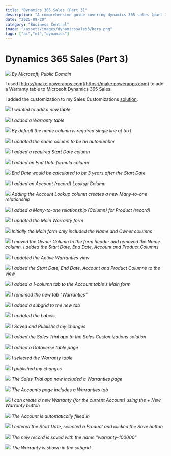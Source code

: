 ```yaml
---
title: "Dynamics 365 Sales (Part 3)"
description: "A comprehensive guide covering dynamics 365 sales (part 3)"
date: "2025-09-20"
category: "Business Central"
image: "/assets/images/dynamicssales3/hero.png"
tags: ["ai","ml","dynamics"]
---
```


# Dynamics 365 Sales (Part 3)

![](/assets/images/dynamicssales3/dynamics365-color.svg)
*By Microsoft, Public Domain*


I used [https://make.powerapps.com](https://make.powerapps.com) to add a Warranty table to Microsoft Dynamics 365 Sales.

I added the customization to my Sales Customizations [solution](modelDriven1.html).

![](/assets/images/dynamicssales3/screenshot-2023-10-21-at-5.00.51-pm-2136x915.png)
*I wanted to add a new table*

![](/assets/images/dynamicssales3/screenshot-2023-10-21-at-5.02.03-pm-2136x1220.png)
*I added a Warranty table*

![](/assets/images/dynamicssales3/screenshot-2023-10-21-at-5.02.34-pm-2136x1227.png)
*By default the name column is required single line of text*

![](/assets/images/dynamicssales3/screenshot-2023-10-21-at-5.04.08-pm-2136x1222.png)
*I updated the name column to be an autonumber*

![](/assets/images/dynamicssales3/screenshot-2023-10-21-at-5.05.39-pm-2136x1272.png)
*I added a required Start Date column*

![](/assets/images/dynamicssales3/screenshot-2023-10-21-at-5.06.51-pm-2136x1273.png)
*I added an End Date formula column*

![](/assets/images/dynamicssales3/screenshot-2023-10-21-at-5.07.27-pm-2136x1274.png)
*End Date would be calculated to be 3 years after the Start Date*

![](/assets/images/dynamicssales3/screenshot-2023-10-21-at-5.08.10-pm-2136x1272.png)
*I added an Account (record) Lookup Column*

![](/assets/images/dynamicssales3/screenshot-2023-10-21-at-5.08.51-pm-2136x1276.png)
*Adding the Account Lookup column creates a new Many-to-one relationship*

![](/assets/images/dynamicssales3/screenshot-2023-10-21-at-5.09.57-pm-2136x1270.png)
*I added a Many-to-one relationship (Column) for Product (record)*

![](/assets/images/dynamicssales3/screenshot-2023-10-21-at-5.10.55-pm-2136x1128.png)
*I updated the Main Warranty form*

![](/assets/images/dynamicssales3/screenshot-2023-10-21-at-5.11.17-pm-2136x1274.png)
*Initially the Main form only included the Name and Owner columns*

![](/assets/images/dynamicssales3/screenshot-2023-10-21-at-5.16.00-pm-2136x1292.png)
*I moved the Owner Column to the form header and removed the Name column. I added the Start Date, End Date, Account and Product Columns*

![](/assets/images/dynamicssales3/screenshot-2023-10-21-at-5.17.19-pm-2136x896.png)
*I updated the Active Warranties view*

![](/assets/images/dynamicssales3/screenshot-2023-10-21-at-5.18.11-pm-2136x581.png)
*I added the Start Date, End Date, Account and Product Columns to the view*

![](/assets/images/dynamicssales3/screenshot-2023-10-21-at-5.19.18-pm-2136x855.png)
*I added a 1-column tab to the Account table's Main form*

![](/assets/images/dynamicssales3/screenshot-2023-10-21-at-5.19.42-pm-2136x1293.png)
*I renamed the new tab "Warranties"*

![](/assets/images/dynamicssales3/screenshot-2023-10-21-at-5.20.13-pm-2136x1292.png)
*I added a subgrid to the new tab*

![](/assets/images/dynamicssales3/screenshot-2023-10-21-at-5.20.56-pm-2136x1289.png)
*I updated the Labels*

![](/assets/images/dynamicssales3/screenshot-2023-10-21-at-5.21.10-pm-2136x322.png)
*I Saved and Published my changes*

![](/assets/images/dynamicssales3/screenshot-2023-10-21-at-5.23.44-pm-2136x1292.png)
*I added the Sales Trial app to the Sales Customizations solution*

![](/assets/images/dynamicssales3/screenshot-2023-10-21-at-5.24.32-pm-2136x1291.png)
*I added a Dataverse table page*

![](/assets/images/dynamicssales3/screenshot-2023-10-21-at-5.24.50-pm-2136x1290.png)
*I selected the Warranty table*

![](/assets/images/dynamicssales3/screenshot-2023-10-21-at-5.25.07-pm-2136x686.png)
*I published my changes*

![](/assets/images/dynamicssales3/screenshot-2023-10-21-at-5.26.02-pm-2136x1087.png)
*The Sales Trial app now included a Warranties page*

![](/assets/images/dynamicssales3/screenshot-2023-10-21-at-5.27.01-pm-2136x1245.png)
*The Accounts page includes a Warranties tab*

![](/assets/images/dynamicssales3/screenshot-2023-10-21-at-5.27.15-pm-2136x1243.png)
*I can create a new Warranty (for the current Account) using the + New Warranty button*

![](/assets/images/dynamicssales3/screenshot-2023-10-21-at-5.27.27-pm-2136x1020.png)
*The Account is automatically filled in*

![](/assets/images/dynamicssales3/screenshot-2023-10-21-at-5.27.50-pm-2136x1141.png)
*I entered the Start Date, selected a Product and clicked the Save button*

![](/assets/images/dynamicssales3/screenshot-2023-10-21-at-5.28.03-pm-2136x1083.png)
*The new record is saved with the name "warranty-100000"*

![](/assets/images/dynamicssales3/screenshot-2023-10-21-at-5.28.19-pm-2136x1239.png)
*The Warranty is shown in the subgrid*